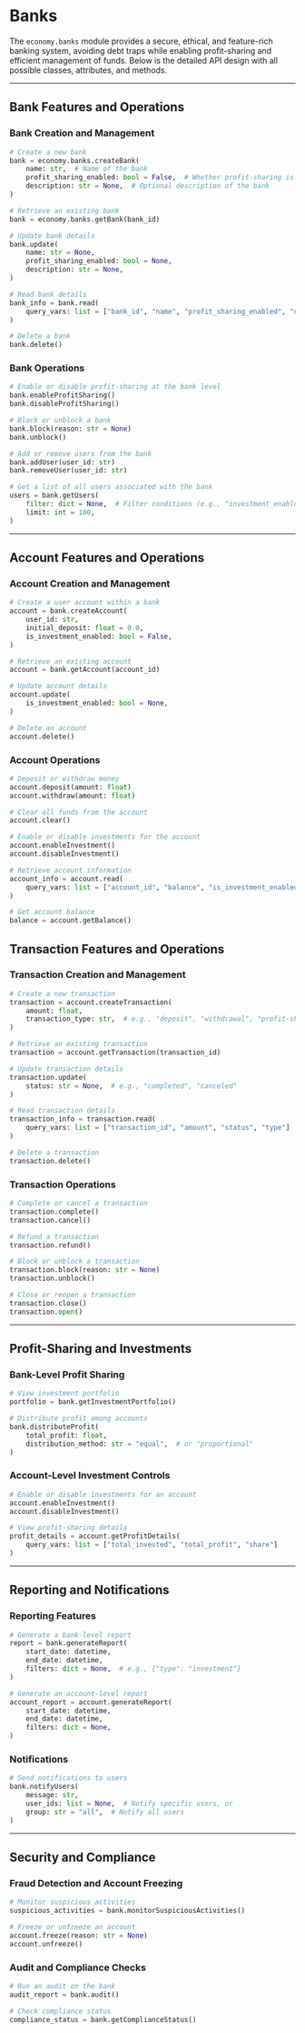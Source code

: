 # Banks

The `economy.banks` module provides a secure, ethical, and feature-rich banking system, avoiding debt traps while enabling profit-sharing and efficient management of funds. Below is the detailed API design with all possible classes, attributes, and methods.

---

## Bank Features and Operations

### Bank Creation and Management
```python
# Create a new bank
bank = economy.banks.createBank(
    name: str,  # Name of the bank
    profit_sharing_enabled: bool = False,  # Whether profit-sharing is enabled
    description: str = None,  # Optional description of the bank
)

# Retrieve an existing bank
bank = economy.banks.getBank(bank_id)

# Update bank details
bank.update(
    name: str = None,
    profit_sharing_enabled: bool = None,
    description: str = None,
)

# Read bank details
bank_info = bank.read(
    query_vars: list = ["bank_id", "name", "profit_sharing_enabled", "description"]
)

# Delete a bank
bank.delete()
```


### Bank Operations
```python
# Enable or disable profit-sharing at the bank level
bank.enableProfitSharing()
bank.disableProfitSharing()

# Block or unblock a bank
bank.block(reason: str = None)
bank.unblock()

# Add or remove users from the bank
bank.addUser(user_id: str)
bank.removeUser(user_id: str)

# Get a list of all users associated with the bank
users = bank.getUsers(
    filter: dict = None,  # Filter conditions (e.g., "investment_enabled": True)
    limit: int = 100,
)
```

---

## Account Features and Operations

### Account Creation and Management
```python
# Create a user account within a bank
account = bank.createAccount(
    user_id: str,
    initial_deposit: float = 0.0,
    is_investment_enabled: bool = False,
)

# Retrieve an existing account
account = bank.getAccount(account_id)

# Update account details
account.update(
    is_investment_enabled: bool = None,
)

# Delete an account
account.delete()
```


### Account Operations
```python
# Deposit or withdraw money
account.deposit(amount: float)
account.withdraw(amount: float)

# Clear all funds from the account
account.clear()

# Enable or disable investments for the account
account.enableInvestment()
account.disableInvestment()

# Retrieve account information
account_info = account.read(
    query_vars: list = ["account_id", "balance", "is_investment_enabled"]
)

# Get account balance
balance = account.getBalance()
```


## Transaction Features and Operations

### Transaction Creation and Management
```python
# Create a new transaction
transaction = account.createTransaction(
    amount: float,
    transaction_type: str,  # e.g., "deposit", "withdrawal", "profit-sharing"
)

# Retrieve an existing transaction
transaction = account.getTransaction(transaction_id)

# Update transaction details
transaction.update(
    status: str = None,  # e.g., "completed", "canceled"
)

# Read transaction details
transaction_info = transaction.read(
    query_vars: list = ["transaction_id", "amount", "status", "type"]
)

# Delete a transaction
transaction.delete()
```


### Transaction Operations
```python
# Complete or cancel a transaction
transaction.complete()
transaction.cancel()

# Refund a transaction
transaction.refund()

# Block or unblock a transaction
transaction.block(reason: str = None)
transaction.unblock()

# Close or reopen a transaction
transaction.close()
transaction.open()
```

---

## Profit-Sharing and Investments

### Bank-Level Profit Sharing
```python
# View investment portfolio
portfolio = bank.getInvestmentPortfolio()

# Distribute profit among accounts
bank.distributeProfit(
    total_profit: float,
    distribution_method: str = "equal",  # or "proportional"
)
```


### Account-Level Investment Controls
```python
# Enable or disable investments for an account
account.enableInvestment()
account.disableInvestment()

# View profit-sharing details
profit_details = account.getProfitDetails(
    query_vars: list = ["total_invested", "total_profit", "share"]
)
```

---

## Reporting and Notifications

### Reporting Features
```python
# Generate a bank-level report
report = bank.generateReport(
    start_date: datetime,
    end_date: datetime,
    filters: dict = None,  # e.g., {"type": "investment"}
)

# Generate an account-level report
account_report = account.generateReport(
    start_date: datetime,
    end_date: datetime,
    filters: dict = None,
)
```

### Notifications
```python
# Send notifications to users
bank.notifyUsers(
    message: str,
    user_ids: list = None,  # Notify specific users, or
    group: str = "all",  # Notify all users
)
```

---

## Security and Compliance

### Fraud Detection and Account Freezing
```python
# Monitor suspicious activities
suspicious_activities = bank.monitorSuspiciousActivities()

# Freeze or unfreeze an account
account.freeze(reason: str = None)
account.unfreeze()
```

### Audit and Compliance Checks
```python
# Run an audit on the bank
audit_report = bank.audit()

# Check compliance status
compliance_status = bank.getComplianceStatus()
```